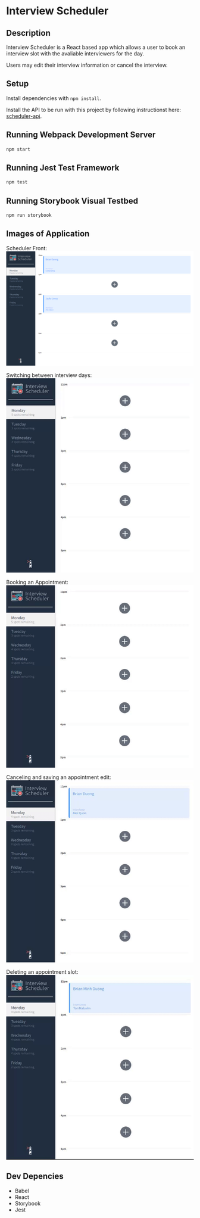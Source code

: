 # Interview Scheduler

## Description

Interview Scheduler is a React based app which allows a user to book an interview slot with the avaliable interviewers for the day.

Users may edit their interview information or cancel the interview.

## Setup

Install dependencies with `npm install`.

Install the API to be run with this project by following instructionst here: [scheduler-api](https://github.com/lighthouse-labs/scheduler-api).

## Running Webpack Development Server

```sh
npm start
```

## Running Jest Test Framework

```sh
npm test
```

## Running Storybook Visual Testbed

```sh
npm run storybook
```

## Images of Application

Scheduler Front:
![Image of Web Application](https://github.com/bduong94/scheduler/blob/master/public/images/interview_slots.PNG?raw=true)

Switching between interview days:
![Switching between interview days](https://github.com/bduong94/scheduler/blob/master/public/images/switchingDays.gif?raw=true)

Booking an Appointment:
![Booking an Appointment](https://github.com/bduong94/scheduler/blob/master/public/images/bookingAppointment.gif?raw=true)

Canceling and saving an appointment edit:
![Canceling and saving an appointment edit](https://github.com/bduong94/scheduler/blob/master/public/images/cancelingEdit.gif?raw=true)

Deleting an appointment slot:
![Deleting an appointment slot](https://github.com/bduong94/scheduler/blob/master/public/images/deletingAppointments.gif?raw=true)

## Dev Depencies

- Babel
- React
- Storybook
- Jest
